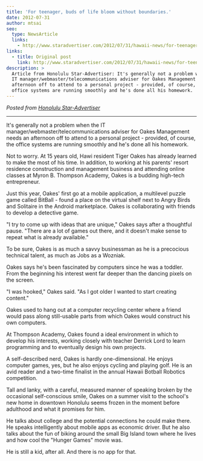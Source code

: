 ```yaml
---
title: 'For teenager, buds of life bloom without boundaries.'
date: 2012-07-31
author: mtsai
seo:
  type: NewsArticle
  links:
    - http://www.staradvertiser.com/2012/07/31/hawaii-news/for-teenager-buds-of-life-bloom-without-boundaries/
links:
  - title: Original post
    link: http://www.staradvertiser.com/2012/07/31/hawaii-news/for-teenager-buds-of-life-bloom-without-boundaries/
description: >
  Article from Honolulu Star-Advertiser: It's generally not a problem when the
  IT manager/webmaster/telecommunications adviser for Oakes Management needs an
  afternoon off to attend to a personal project - provided, of course, the
  office systems are running smoothly and he's done all his homework.
---
```


_Posted from
[Honolulu Star-Advertiser](http://www.staradvertiser.com/2012/07/31/hawaii-news/for-teenager-buds-of-life-bloom-without-boundaries/)_

---

It's generally not a problem when the IT manager/webmaster/telecommunications
adviser for Oakes Management needs an afternoon off to attend to a personal
project - provided, of course, the office systems are running smoothly and he's
done all his homework.

Not to worry. At 15 years old, Hawi resident Tiger Oakes has already learned to
make the most of his time. In addition, to working at his parents' resort
residence construction and management business and attending online classes at
Myron B. Thompson Academy, Oakes is a budding high-tech entrepreneur.

Just this year, Oakes' first go at a mobile application, a multilevel puzzle
game called BitBall - found a place on the virtual shelf next to Angry Birds and
Solitaire in the Android marketplace. Oakes is collaborating with friends to
develop a detective game.

"I try to come up with ideas that are unique," Oakes says after a thoughtful
pause. "There are a lot of games out there, and it doesn't make sense to repeat
what is already available."

To be sure, Oakes is as much a savvy businessman as he is a precocious technical
talent, as much as Jobs as a Wozniak.

Oakes says he's been fascinated by computers since he was a toddler. From the
beginning his interest went far deeper than the dancing pixels on the screen.

"I was hooked," Oakes said. "As I got older I wanted to start creating content."

Oakes used to hang out at a computer recycling center where a friend would pass
along still-usable parts from which Oakes would construct his own computers.

At Thompson Academy, Oakes found a ideal environment in which to develop his
interests, working closely with teacher Derrick Lord to learn programming and to
eventually design his own projects.

A self-described nerd, Oakes is hardly one-dimensional. He enjoys computer
games, yes, but he also enjoys cycling and playing golf. He is an avid reader
and a two-time finalist in the annual Hawaii Botball Robotics competition.

Tall and lanky, with a careful, measured manner of speaking broken by the
occasional self-conscious smile, Oakes on a summer visit to the school's new
home in downtown Honolulu seems frozen in the moment before adulthood and what
it promises for him.

He talks about college and the potential connections he could make there. He
speaks intelligently about mobile apps as economic driver. But he also talks
about the fun of biking around the small Big Island town where he lives and how
cool the "Hunger Games" movie was.

He is still a kid, after all. And there is no app for that.
